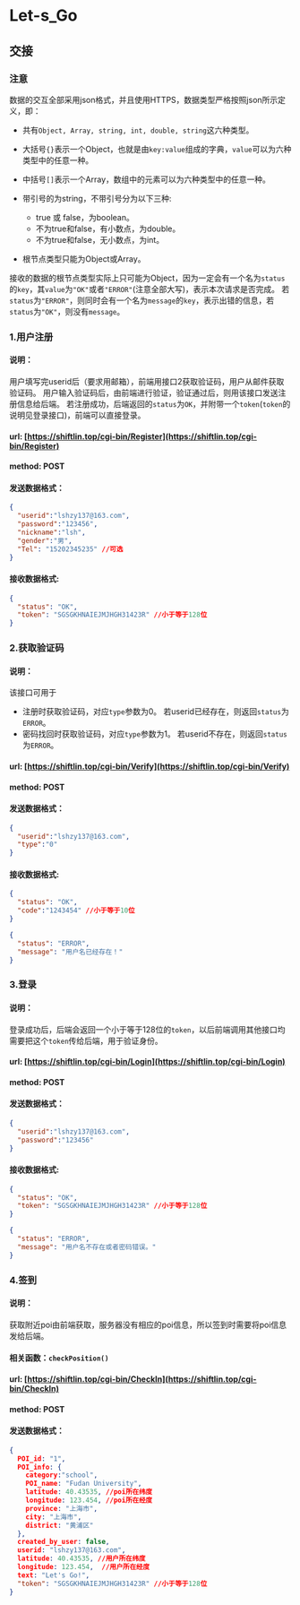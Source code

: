 # Let-s_Go

## 交接

### **注意**

数据的交互全部采用json格式，并且使用HTTPS，数据类型严格按照json所示定义，即：

- 共有`Object, Array, string, int, double, string`这六种类型。
- 大括号`{}`表示一个Object，也就是由`key:value`组成的字典，`value`可以为六种类型中的任意一种。
- 中括号`[]`表示一个Array，数组中的元素可以为六种类型中的任意一种。
- 带引号的为string，不带引号分为以下三种:

    - true 或 false，为boolean。
    - 不为true和false，有小数点，为double。
    - 不为true和false，无小数点，为int。

- 根节点类型只能为Object或Array。

接收的数据的根节点类型实际上只可能为Object，因为一定会有一个名为`status`的`key`，其`value`为`"OK"`或者`"ERROR"`(注意全部大写)，表示本次请求是否完成。
若`status`为`"ERROR"`，则同时会有一个名为`message`的`key`，表示出错的信息，若`status`为`"OK"`，则没有`message`。


### 1.用户注册

#### 说明：
用户填写完userid后（要求用邮箱），前端用接口2获取验证码，用户从邮件获取验证码。
用户输入验证码后，由前端进行验证，验证通过后，则用该接口发送注册信息给后端。
若注册成功，后端返回的`status`为`OK`，并附带一个`token`(`token`的说明见登录接口)，前端可以直接登录。

#### url: [https://shiftlin.top/cgi-bin/Register](https://shiftlin.top/cgi-bin/Register)

#### method: POST

#### 发送数据格式：

```json
{
  "userid":"lshzy137@163.com",
  "password":"123456",
  "nickname":"lsh",
  "gender":"男",
  "Tel": "15202345235" //可选
}
```

#### 接收数据格式:

```json
{
  "status": "OK",
  "token": "SGSGKHNAIEJMJHGH31423R" //小于等于128位
}
```

### 2.获取验证码

#### 说明：
该接口可用于
+ 注册时获取验证码，对应`type`参数为0。
  若userid已经存在，则返回`status`为`ERROR`。
+ 密码找回时获取验证码，对应`type`参数为1。
  若userid不存在，则返回`status`为`ERROR`。

#### url: [https://shiftlin.top/cgi-bin/Verify](https://shiftlin.top/cgi-bin/Verify)

#### method: POST

#### 发送数据格式：

```json
{
  "userid":"lshzy137@163.com",
  "type":"0"
}
```

#### 接收数据格式:

```json
{
  "status": "OK",
  "code":"1243454" //小于等于10位
}

{
  "status": "ERROR",
  "message": "用户名已经存在！"
}
```


### 3.登录

#### 说明：
登录成功后，后端会返回一个小于等于128位的`token`，以后前端调用其他接口均需要把这个`token`传给后端，用于验证身份。

#### url: [https://shiftlin.top/cgi-bin/Login](https://shiftlin.top/cgi-bin/Login)

#### method: POST

#### 发送数据格式：

```json
{
  "userid":"lshzy137@163.com",
  "password":"123456"
}
```

#### 接收数据格式:

```json
{
  "status": "OK",
  "token": "SGSGKHNAIEJMJHGH31423R" //小于等于128位
}

{
  "status": "ERROR",
  "message": "用户名不存在或者密码错误。"
}
```


### 4.签到

#### 说明：
获取附近poi由前端获取，服务器没有相应的poi信息，所以签到时需要将poi信息发给后端。

#### 相关函数：`checkPosition()`

#### url: [https://shiftlin.top/cgi-bin/CheckIn](https://shiftlin.top/cgi-bin/CheckIn)

#### method: POST

#### 发送数据格式： 

```json
{
  POI_id: "1",
  POI_info: {
    category:"school",
    POI_name: "Fudan University",
    latitude: 40.43535, //poi所在纬度
    longitude: 123.454, //poi所在经度
    province: "上海市",
    city: "上海市",
    district: "黄浦区"
  },
  created_by_user: false,
  userid: "lshzy137@163.com",
  latitude: 40.43535, //用户所在纬度
  longitude: 123.454,  //用户所在经度
  text: "Let's Go!",
  "token": "SGSGKHNAIEJMJHGH31423R" //小于等于128位
}
```

